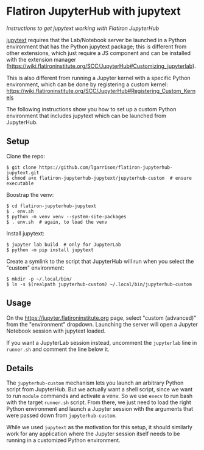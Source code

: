 # Flatiron JupyterHub with jupytext

*Instructions to get jupytext working with Flatiron JupyterHub*

[jupytext](https://jupytext.readthedocs.io) requires that the Lab/Notebook server be launched in a Python environment that has the Python jupytext package; this is different from other extensions, which just require a JS component and can be installed with the extension manager (https://wiki.flatironinstitute.org/SCC/JupyterHub#Customizing_jupyterlab).

This is also different from running a Jupyter kernel with a specific Python environment, which can be done by registering a custom kernel: https://wiki.flatironinstitute.org/SCC/JupyterHub#Registering_Custom_Kernels

The following instructions show you how to set up a custom Python environment that includes jupytext which can be launched from JupyterHub.

## Setup

Clone the repo:
```
$ git clone https://github.com/lgarrison/flatiron-jupyterhub-jupytext.git
$ chmod a+x flatiron-jupyterhub-jupytext/jupyterhub-custom  # ensure executable
```

Boostrap the venv:
```
$ cd flatiron-jupyterhub-jupytext
$ . env.sh
$ python -m venv venv --system-site-packages
$ . env.sh  # again, to load the venv
```

Install jupytext:
```
$ jupyter lab build  # only for JupyterLab
$ python -m pip install jupytext
```

Create a symlink to the script that JupyterHub will run when you select the "custom" environment:
```
$ mkdir -p ~/.local/bin/
$ ln -s $(realpath jupyterhub-custom) ~/.local/bin/jupyterhub-custom
```

## Usage

On the https://jupyter.flatironinstitute.org page, select "custom (advanced)" from the "environment" dropdown.  Launching the server will open a Jupyter Notebook session with jupytext loaded.

If you want a JupyterLab session instead, uncomment the `jupyterlab` line in `runner.sh` and comment the line below it.

## Details

The `jupyterhub-custom` mechanism lets you launch an arbitrary Python script from JupyterHub.  But we actually want a shell script, since we want to run `module` commands and activate a venv.  So we use `execv` to run bash with the target `runner.sh` script.  From there, we just need to load the right Python environment and launch a Jupyter session with the arguments that were passed down from `jupyterhub-custom`.

While we used `jupytext` as the motivation for this setup, it should similarly work for any application where the Jupyter session itself needs to be running in a customized Python environment.
